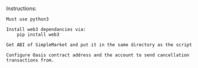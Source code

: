 Instructions:

	Must use python3

	Install web3 dependancies via:
		pip install web3

	Get ABI of SimpleMarket and put it in the same directory as the script

	Configure Oasis contract address and the account to send cancellation transactions from.